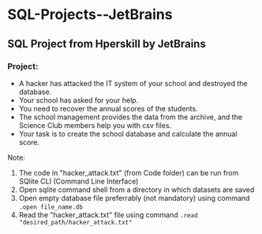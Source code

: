 # SQL-Projects--JetBrains

## SQL Project from Hperskill by JetBrains


### Project:

- A hacker has attacked the IT system of your school and destroyed the database. 
- Your school has asked for your help. 
- You need to recover the annual scores of the students.
- The school management provides the data from the archive, and the Science Club members help you with csv files. 
- Your task is to create the school database and calculate the annual score.


Note: 
1. The code in "hacker_attack.txt" (from Code folder) can be run from SQlite CLI (Command Line Interface)
2. Open sqlite command shell from a directory in which datasets are saved
3. Open empty database file preferrably (not mandatory) using command ```.open file_name.db ```
4. Read the "hacker_attack.txt" file using command ```.read "desired_path/hacker_attack.txt" ```
